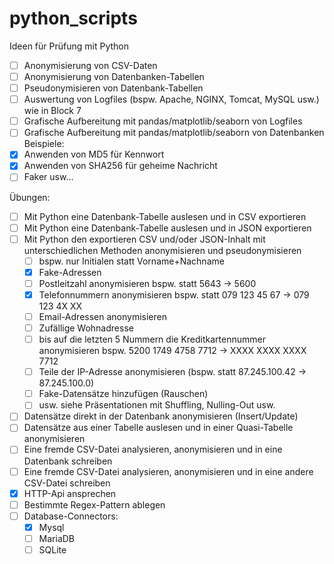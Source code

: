 # python_scripts

Ideen für Prüfung mit Python
- [ ] Anonymisierung von CSV-Daten
- [ ] Anonymisierung von Datenbanken-Tabellen
- [ ] Pseudonymisieren von Datenbank-Tabellen
- [ ] Auswertung von Logfiles (bspw. Apache, NGINX, Tomcat, MySQL usw.) wie in Block 7
- [ ] Grafische Aufbereitung mit pandas/matplotlib/seaborn von Logfiles
- [ ] Grafische Aufbereitung mit pandas/matplotlib/seaborn von Datenbanken
Beispiele:
- [X] Anwenden von MD5 für Kennwort
- [X] Anwenden von SHA256 für geheime Nachricht
- [ ] Faker usw...

Übungen:
- [ ] Mit Python eine Datenbank-Tabelle auslesen und in CSV exportieren
- [ ] Mit Python eine Datenbank-Tabelle auslesen und in JSON exportieren
- [ ] Mit Python den exportieren CSV und/oder JSON-Inhalt mit unterschiedlichen Methoden anonymisieren und pseudonymisieren
    - [ ] bspw. nur Initialen statt Vorname+Nachname
    - [x] Fake-Adressen
    - [ ] Postleitzahl anonymisieren bspw. statt 5643 -> 5600
    - [x] Telefonnummern anonymisieren bspw. statt 079 123 45 67 -> 079 123 4X XX
    - [ ] Email-Adressen anonymisieren
    - [ ] Zufällige Wohnadresse
    - [ ] bis auf die letzten 5 Nummern die Kreditkartennummer anonymisieren bspw. 5200 1749 4758 7712 -> XXXX XXXX XXXX 7712
    - [ ] Teile der IP-Adresse anonymisieren (bspw. statt 87.245.100.42 -> 87.245.100.0)
    - [ ] Fake-Datensätze hinzufügen (Rauschen)
    - [ ] usw. siehe Präsentationen mit Shuffling, Nulling-Out usw.
- [ ] Datensätze direkt in der Datenbank anonymisieren (Insert/Update)
- [ ] Datensätze aus einer Tabelle auslesen und in einer Quasi-Tabelle anonymisieren
- [ ] Eine fremde CSV-Datei analysieren, anonymisieren und in eine Datenbank schreiben
- [ ] Eine fremde CSV-Datei analysieren, anonymisieren und in eine andere CSV-Datei schreiben
- [X] HTTP-Api ansprechen
- [ ] Bestimmte Regex-Pattern ablegen
- [ ] Database-Connectors:
    - [x] Mysql
    - [ ] MariaDB
    - [ ] SQLite